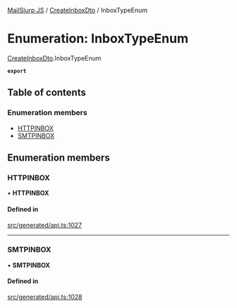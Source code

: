 [MailSlurp JS](../README.md) / [CreateInboxDto](../modules/CreateInboxDto.md) / InboxTypeEnum

# Enumeration: InboxTypeEnum

[CreateInboxDto](../modules/CreateInboxDto.md).InboxTypeEnum

**`export`**

## Table of contents

### Enumeration members

- [HTTPINBOX](CreateInboxDto.InboxTypeEnum.md#httpinbox)
- [SMTPINBOX](CreateInboxDto.InboxTypeEnum.md#smtpinbox)

## Enumeration members

### HTTPINBOX

• **HTTPINBOX**

#### Defined in

[src/generated/api.ts:1027](https://github.com/mailslurp/mailslurp-client/blob/8c02983/src/generated/api.ts#L1027)

___

### SMTPINBOX

• **SMTPINBOX**

#### Defined in

[src/generated/api.ts:1028](https://github.com/mailslurp/mailslurp-client/blob/8c02983/src/generated/api.ts#L1028)
